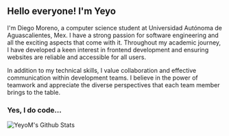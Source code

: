 ## Hello everyone! I'm Yeyo

I'm Diego Moreno, a computer science student at Universidad Autónoma de Aguascalientes, Mex. I have a strong passion for software engineering and all the exciting aspects that come with it. Throughout my academic journey, I have developed a keen interest in frontend development and ensuring websites are reliable and accessible for all users.
<br />

In addition to my technical skills, I value collaboration and effective communication within development teams. I believe in the power of teamwork and appreciate the diverse perspectives that each team member brings to the table. 
<br />

### Yes, I do code...
<img align="left" alt="YeyoM's Github Stats" src="https://github-readme-stats.vercel.app/api?username=YeyoM&show_icons=true&hide_border=true&theme=tokyonight" />
<br />
